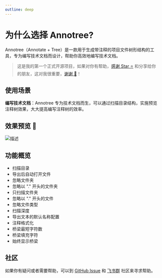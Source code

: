 ```yaml
---
outline: deep
---
```


# 为什么选择 Annotree?

Annotree（Annotate + Tree）是一款用于生成带注释的项目文件树形结构的工具，专为编写技术文档而设计，帮助你高效地编写技术文档。

> 这是我的第一个正式开源项目，如果对你有帮助，[感谢 Star ⭐️](https://github.com/itchaox/annotree) 和分享给你的朋友，这对我很重要，[谢谢 💖](https://github.com/itchaox/annotree)！

## 使用场景

**编写技术文档**：Annotree 专为技术文档而生，可以通过扫描目录结构，实施预览注释树效果，大大提高编写注释树的效率。

## 效果预览 🎉

![描述](/demo.gif)

## 功能概览

- 扫描目录
- 导出后自动打开文件
- 忽略文件夹
- 忽略以 "." 开头的文件夹
- 只扫描文件夹
- 忽略以 "." 开头的文件
- 忽略文件类型
- 扫描深度
- 导出文本的默认名称配置
- 注释格式化
- 桥梁最短字符数
- 桥梁填充字符
- 始终显示桥梁

## 社区

如果你有疑问或者需要帮助，可以到 [GitHub Issue](https://github.com/itchaox/annotree/issues) 和 [飞书群](https://applink.feishu.cn/client/chat/chatter/add_by_link?link_token=e0aoc0d1-0df2-4cec-bb6f-97da6e754f5e) 社区来寻求帮助。
